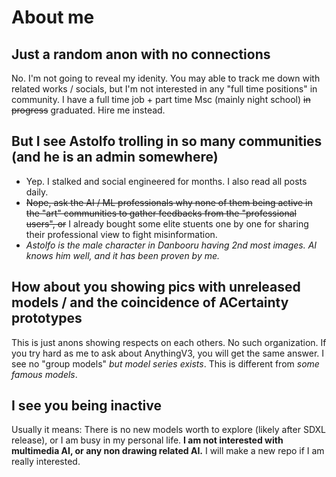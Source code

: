 # About me #

## Just a random anon with no connections ##

No. I'm not going to reveal my idenity. You may able to track me down with related works / socials, but I'm not interested in any "full time positions" in community. I have a full time job + part time Msc (mainly night school) ~~in progress~~ graduated. Hire me instead.

## But I see Astolfo trolling in so many communities (and he is an admin somewhere) ##

- Yep. I stalked and social engineered for months. I also read all posts daily. 
- ~~Nope, ask the AI / ML professionals why none of them being active in the "art" communities to gather feedbacks from the "professional users", or~~ I already bought some elite stuents one by one for sharing their professional view to fight misinformation.
- *Astolfo is the male character in Danbooru having 2nd most images. AI knows him well, and it has been proven by me.*

## How about you showing pics with unreleased models / and the coincidence of ACertainty prototypes ##

This is just anons showing respects on each others. No such organization. If you try hard as me to ask about AnythingV3, you will get the same answer. I see no "group models" *but model series exists*. This is different from *some famous models*.

## I see you being inactive ##

Usually it means: There is no new models worth to explore (likely after SDXL release), or I am busy in my personal life. **I am not interested with multimedia AI, or any non drawing related AI.** I will make a new repo if I am really interested. 
